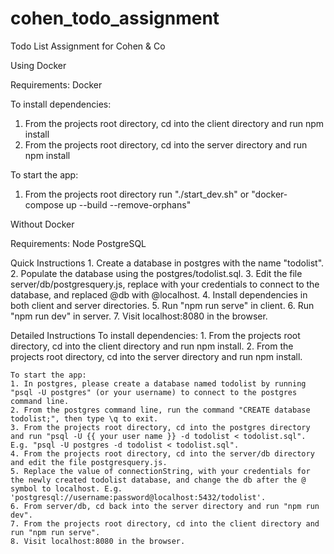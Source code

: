 # cohen_todo_assignment
Todo List Assignment for Cohen &amp; Co

Using Docker

  Requirements:
  Docker

  To install dependencies:
  1. From the projects root directory, cd into the client directory and run npm install
  2. From the projects root directory, cd into the server directory and run npm install

  To start the app:
  1. From the projects root directory run "./start_dev.sh" or "docker-compose up --build --remove-orphans"


Without Docker

  Requirements:
  Node
  PostgreSQL

  Quick Instructions
    1. Create a database in postgres with the name "todolist". 
    2. Populate the database using the postgres/todolist.sql.
    3. Edit the file server/db/postgresquery.js, replace with your credentials to connect to the database, and replaced @db with @localhost.
    4. Install dependencies in both client and server directories.
    5. Run "npm run serve" in client.
    6. Run "npm run dev" in server.
    7. Visit localhost:8080 in the browser.



  Detailed Instructions
    To install dependencies:
    1. From the projects root directory, cd into the client directory and run npm install.
    2. From the projects root directory, cd into the server directory and run npm install.

    To start the app:
    1. In postgres, please create a database named todolist by running "psql -U postgres" (or your username) to connect to the postgres command line.
    2. From the postgres command line, run the command "CREATE database todolist;", then type \q to exit.
    3. From the projects root directory, cd into the postgres directory and run "psql -U {{ your user name }} -d todolist < todolist.sql". E.g. "psql -U postgres -d todolist < todolist.sql".
    4. From the projects root directory, cd into the server/db directory and edit the file postgresquery.js.
    5. Replace the value of connectionString, with your credentials for the newly created todolist database, and change the db after the @ symbol to localhost. E.g. 'postgresql://username:password@localhost:5432/todolist'.
    6. From server/db, cd back into the server directory and run "npm run dev".
    7. From the projects root directory, cd into the client directory and run "npm run serve".
    8. Visit localhost:8080 in the browser.

